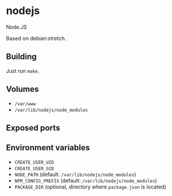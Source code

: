 # nodejs

Node.JS

Based on debian:stretch.

## Building

Just run `make`.

## Volumes

* `/var/www`
* `/var/lib/nodejs/node_modules`

## Exposed ports

## Environment variables

* `CREATE_USER_UID`
* `CREATE_USER_GID`
* `NODE_PATH` (default: `/var/lib/nodejs/node_modules`)
* `NPM_CONFIG_PREFIX` (default: `/var/lib/nodejs/node_modules`)
* `PACKAGE_DIR` (optional, directory where `package.json` is located)
